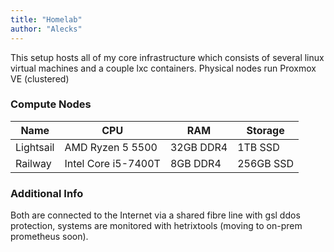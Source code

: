 ```yaml
---
title: "Homelab"
author: "Alecks"
---
```


This setup hosts all of my core infrastructure which consists of several linux virtual machines and a couple lxc containers. Physical nodes run Proxmox VE (clustered)
### Compute Nodes

| Name | CPU | RAM | Storage |
| -------- | ------- | ------- | ------ |
| Lightsail | AMD Ryzen 5 5500 | 32GB DDR4 | 1TB SSD |
| Railway | Intel Core i5-7400T | 8GB DDR4  | 256GB SSD  |

### Additional Info
Both are connected to the Internet via a shared fibre line with gsl ddos protection, systems are monitored with hetrixtools (moving to on-prem prometheus soon).